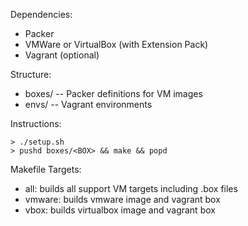 Dependencies:
- Packer
- VMWare or VirtualBox (with Extension Pack)
- Vagrant (optional)


Structure:
- boxes/ -- Packer definitions for VM images
- envs/  -- Vagrant environments


Instructions:
```
> ./setup.sh
> pushd boxes/<BOX> && make && popd
```


Makefile Targets:

* all: builds all support VM targets including .box files
* vmware: builds vmware image and vagrant box
* vbox: builds virtualbox image and vagrant box
